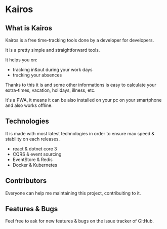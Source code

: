 # Kairos

## What is Kairos

Kairos is a free time-tracking tools done by a developer for developers.

It is a pretty simple and straightforward tools.

It helps you on:

- tracking in&out during your work days
- tracking your absences

Thanks to this it is and some other informations is easy to calculate your extra-times, vacation, holidays, illness, etc.

It's a PWA, it means it can be also installed on your pc on your smartphone and also works offline.

## Technologies

It is made with most latest technologies in order to ensure max speed & stability on each releases.

- react & dotnet core 3
- CQRS & event sourcing
- EventStore & Redis
- Docker & Kubernetes

## Contributors

Everyone can help me maintaining this project, contribuiting to it.

## Features & Bugs

Feel free to ask for new features & bugs on the issue tracker of GitHub.
